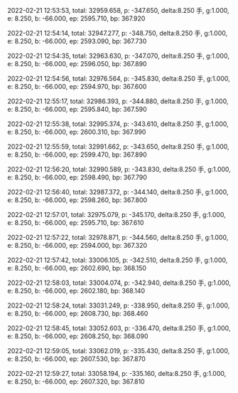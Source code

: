 2022-02-21 12:53:53, total: 32959.658, p: -347.650, delta:8.250 手, g:1.000, e: 8.250, b: -66.000, ep: 2595.710, bp: 367.920

2022-02-21 12:54:14, total: 32947.277, p: -348.750, delta:8.250 手, g:1.000, e: 8.250, b: -66.000, ep: 2593.090, bp: 367.730

2022-02-21 12:54:35, total: 32963.630, p: -347.070, delta:8.250 手, g:1.000, e: 8.250, b: -66.000, ep: 2596.050, bp: 367.890

2022-02-21 12:54:56, total: 32976.564, p: -345.830, delta:8.250 手, g:1.000, e: 8.250, b: -66.000, ep: 2594.970, bp: 367.600

2022-02-21 12:55:17, total: 32986.393, p: -344.880, delta:8.250 手, g:1.000, e: 8.250, b: -66.000, ep: 2595.840, bp: 367.590

2022-02-21 12:55:38, total: 32995.374, p: -343.610, delta:8.250 手, g:1.000, e: 8.250, b: -66.000, ep: 2600.310, bp: 367.990

2022-02-21 12:55:59, total: 32991.662, p: -343.650, delta:8.250 手, g:1.000, e: 8.250, b: -66.000, ep: 2599.470, bp: 367.890

2022-02-21 12:56:20, total: 32990.589, p: -343.830, delta:8.250 手, g:1.000, e: 8.250, b: -66.000, ep: 2598.490, bp: 367.790

2022-02-21 12:56:40, total: 32987.372, p: -344.140, delta:8.250 手, g:1.000, e: 8.250, b: -66.000, ep: 2598.260, bp: 367.800

2022-02-21 12:57:01, total: 32975.079, p: -345.170, delta:8.250 手, g:1.000, e: 8.250, b: -66.000, ep: 2595.710, bp: 367.610

2022-02-21 12:57:22, total: 32978.871, p: -344.560, delta:8.250 手, g:1.000, e: 8.250, b: -66.000, ep: 2594.000, bp: 367.320

2022-02-21 12:57:42, total: 33006.105, p: -342.510, delta:8.250 手, g:1.000, e: 8.250, b: -66.000, ep: 2602.690, bp: 368.150

2022-02-21 12:58:03, total: 33004.074, p: -342.940, delta:8.250 手, g:1.000, e: 8.250, b: -66.000, ep: 2602.180, bp: 368.140

2022-02-21 12:58:24, total: 33031.249, p: -338.950, delta:8.250 手, g:1.000, e: 8.250, b: -66.000, ep: 2608.730, bp: 368.460

2022-02-21 12:58:45, total: 33052.603, p: -336.470, delta:8.250 手, g:1.000, e: 8.250, b: -66.000, ep: 2608.250, bp: 368.090

2022-02-21 12:59:05, total: 33062.019, p: -335.430, delta:8.250 手, g:1.000, e: 8.250, b: -66.000, ep: 2607.530, bp: 367.870

2022-02-21 12:59:27, total: 33058.194, p: -335.160, delta:8.250 手, g:1.000, e: 8.250, b: -66.000, ep: 2607.320, bp: 367.810
